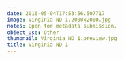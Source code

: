 ```yaml
---
date: 2016-05-04T17:53:56.507717
image: Virginia ND 1.2000x2000.jpg
notes: Open for metadata submission.
object_use: Other
thumbnail: Virginia ND 1.preview.jpg
title: Virginia ND 1
---
```



